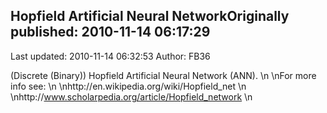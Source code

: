 ## Hopfield Artificial Neural NetworkOriginally published: 2010-11-14 06:17:29 
Last updated: 2010-11-14 06:32:53 
Author: FB36  
 
(Discrete (Binary)) Hopfield Artificial Neural Network (ANN).\n\nFor more info see:\n\nhttp://en.wikipedia.org/wiki/Hopfield_net\n\nhttp://www.scholarpedia.org/article/Hopfield_network\n
